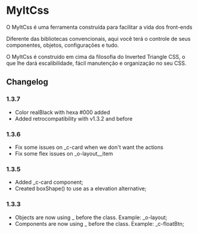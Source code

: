 # MyItCss

O MyItCss é uma ferramenta construída para facilitar a vida dos front-ends

Diferente das bibliotecas convencionais, aqui você terá o controle de seus componentes, objetos, configurações e tudo.

O MyItCss é construído em cima da filosofia do Inverted Triangle CSS, o que lhe dará escalibilidade, fácil manutenção e organização no seu CSS.

## Changelog

### 1.3.7
- Color realBlack with hexa #000 added
- Added retrocompatibility with v1.3.2 and before

### 1.3.6
- Fix some issues on _c-card when we don't want the actions
- Fix some flex issues on _o-layout__item

### 1.3.5
- Added _c-card component;
- Created boxShape() to use as a elevation alternative;

### 1.3.3
- Objects are now using _ before the class. Example: _o-layout;
- Components are now using _ before the class. Example: _c-floatBtn;